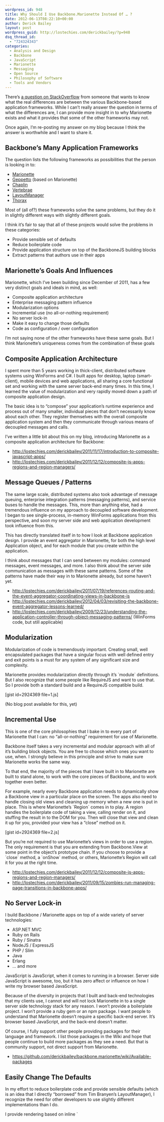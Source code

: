 ```yaml
---
wordpress_id: 948
title: Why Should I Use Backbone.Marionette Instead Of … ?
date: 2012-06-13T08:22:10+00:00
author: Derick Bailey
layout: post
wordpress_guid: http://lostechies.com/derickbailey/?p=948
dsq_thread_id:
  - "724324343"
categories:
  - Analysis and Design
  - Backbone
  - JavaScript
  - Marionette
  - Messaging
  - Open Source
  - Philosophy of Software
  - Tools and Vendors
---
```

There&#8217;s [a question on StackOverflow](http://stackoverflow.com/questions/10847852/what-are-the-real-world-strengths-and-weaknesses-of-the-many-frameworks-based-on) from someone that wants to know what the real differences are between the various Backbone-based application frameworks. While I can&#8217;t really answer the question in terms of what the differences are, I can provide more insight in to why Marionette exists and what it provides that some of the other frameworks may not.

Once again, I&#8217;m re-posting my answer on my blog because I think the answer is worthwhile and I want to share it. 

## Backbone&#8217;s Many Application Frameworks

The question lists the following frameworks as possibilities that the person is looking in to:

  * [Marionette](https://github.com/derickbailey/backbone.marionette)
  * [Geppetto](https://github.com/ModelN/backbone.geppetto) (based on Marionette)
  * [Chaplin](https://github.com/chaplinjs/chaplin)
  * [Vertebrae](https://github.com/hautelook/vertebrae)
  * [LayoutManager](https://github.com/tbranyen/backbone.layoutmanager)
  * [Thorax](https://github.com/walmartlabs/thorax)

Most of (all of?) these frameworks solve the same problems, but they do it in slightly different ways with slightly different goals.

I think it&#8217;s fair to say that all of these projects would solve the problems in these categories:

  * Provide sensible set of defaults
  * Reduce boilerplate code
  * Provide application structure on top of the BackboneJS building blocks
  * Extract patterns that authors use in their apps

## Marionette&#8217;s Goals And Influences

Marionette, which I&#8217;ve been building since December of 2011, has a few very distinct goals and ideals in mind, as well:

  * Composite application architecture
  * Enterprise messaging pattern influence
  * Modularization options
  * Incremental use (no all-or-nothing requirement)
  * No server lock-in
  * Make it easy to change those defaults
  * Code as configuration / over configuration

I&#8217;m not saying none of the other frameworks have these same goals. But I think Marionette&#8217;s uniqueness comes from the combination of these goals

## Composite Application Architecture

I spent more than 5 years working in thick-client, distributed software systems using WinForms and C#. I built apps for desktop, laptop (smart-client), mobile devices and web applications, all sharing a core functional set and working with the same server back-end many times. In this time, I learned the value of modularization and very rapidly moved down a path of composite application design.

The basic idea is to &#8220;compose&#8221; your application&#8217;s runtime experience and process out of many smaller, individual pieces that don&#8217;t necessarily know about each other. They register themselves with the overall composite application system and then they communicate through various means of decoupled messages and calls.

I&#8217;ve written a little bit about this on my blog, introducing Marionette as a composite application architecture for Backbone:

  * <http://lostechies.com/derickbailey/2011/11/17/introduction-to-composite-javascript-apps/>
  * <http://lostechies.com/derickbailey/2011/12/12/composite-js-apps-regions-and-region-managers/>

## Message Queues / Patterns

The same large scale, distributed systems also took advantage of message queuing, enterprise integration patterns (messaging patterns), and service buses to handle the messages. This, more than anything else, had a tremendous influence on my approach to decoupled software development. I began to see single-process, in-memory WinForms applications from this perspective, and soon my server side and web application development took influence from this.

This has directly translated itself in to how I look at Backbone application design. I provide an event aggregator in Marionette, for both the high level Application object, and for each module that you create within the application.

I think about messages that I can send between my modules: command messages, event messages, and more. I also think about the server side communication as messages with these same patterns. Some of the patterns have made their way in to Marionette already, but some haven&#8217;t yet.

  * <http://lostechies.com/derickbailey/2011/07/19/references-routing-and-the-event-aggregator-coordinating-views-in-backbone-js>
  * <http://lostechies.com/derickbailey/2012/04/03/revisiting-the-backbone-event-aggregator-lessons-learned/>
  * <http://lostechies.com/derickbailey/2009/12/23/understanding-the-application-controller-through-object-messaging-patterns/> (WinForms code, but still applicable)

## Modularization

Modularization of code is tremendously important. Creating small, well encapsulated packages that have a singular focus with well defined entry and exit points is a must for any system of any significant size and complexity.

Marionette provides modularization directly through it&#8217;s \`module\` definitions. But I also recognize that some people like RequireJS and want to use that. So I provide both a standard build and a RequireJS compatible build.

[gist id=2924369 file=1.js]

(No blog post available for this, yet)

## Incremental Use

This is one of the core philosophies that I bake in to every part of Marionette that I can: no &#8220;all-or-nothing&#8221; requirement for use of Marionette.

Backbone itself takes a very incremental and modular approach with all of it&#8217;s building block objects. You are free to choose which ones you want to use, when. I strongly believe in this principle and strive to make sure Marionette works the same way.

To that end, the majority of the pieces that I have built in to Marionette are built to stand alone, to work with the core pieces of Backbone, and to work together even better.

For example, nearly every Backbone application needs to dynamically show a Backbone view in a particular place on the screen. The apps also need to handle closing old views and cleaning up memory when a new one is put in place. This is where Marionette&#8217;s \`Region\` comes in to play. A region handles the boilerplate code of taking a view, calling render on it, and stuffing the result in to the DOM for you. Then will close that view and clean it up for you, provided your view has a &#8220;close&#8221; method on it.

[gist id=2924369 file=2.js]

But you&#8217;re not required to use Marionette&#8217;s views in order to use a region. The only requirement is that you are extending from Backbone.View at some point in the object&#8217;s prototype chain. If you choose to provide a \`close\` method, a \`onShow\` method, or others, Marionette&#8217;s Region will call it for you at the right time.

  * <http://lostechies.com/derickbailey/2011/12/12/composite-js-apps-regions-and-region-managers/>
  * <http://lostechies.com/derickbailey/2011/09/15/zombies-run-managing-page-transitions-in-backbone-apps/>

## No Server Lock-in

I build Backbone / Marionette apps on top of a wide variety of server technologies:

  * ASP.NET MVC
  * Ruby on Rails
  * Ruby / Sinatra
  * NodeJS / ExpressJS
  * PHP / Slim
  * Java
  * Erlang
  * &#8230; and more

JavaScript is JavaScript, when it comes to running in a browser. Server side JavaScript is awesome, too, but it has zero affect or influence on how I write my browser based JavaScript.

Because of the diversity in projects that I built and back-end technologies that my clients use, I cannot and will not lock Marionette in to a single server side technology stack for any reason. I won&#8217;t provide a boilerplate project. I won&#8217;t provide a ruby gem or an npm package. I want people to understand that Marionette doesn&#8217;t require a specific back-end server. It&#8217;s browser based JavaScript, and the back-end doesn&#8217;t matter.

Of course, I fully support other people providing packages for their language and framework. I list those packages in the Wiki and hope that people continue to build more packages as they see a need. But that is community support, not direct support from Marionette.

  * <https://github.com/derickbailey/backbone.marionette/wiki/Available-packages>

## Easily Change The Defaults

In my effort to reduce boilerplate code and provide sensible defaults (which is an idea that I directly &#8220;borrowed&#8221; from Tim Branyen&#8217;s LayoutManager), I recognize the need for other developers to use slightly different implementations than I do.

I provide rendering based on inline \`<script>\` tags for templates, using Underscore.js templating by default. But you can replace this by changing the \`Renderer\` and/or \`TempalteCache\` objects in Marionette. These two objects provide the core of the rendering capabilities, and there are wiki pages that show how to change this out for specific templating engines and different ways of loading templates.

With v0.9 of Marionette, it gets even easier. For example, if you want to replace the use of inline template script blocks with pre-compiled templates, you only have to replace one method on the Renderer:

[gist id=2924369 file=3.js]

and now the entire application will use pre-compiled templates that you attach to your view&#8217;s \`template\` attribute.

I even provide a Marionette.Async add-on with v0.9 that allows you to support asynchronously rendering views. I continuously strive to make it as easy as possible to replace the default behaviors in Marionette.

## Code As Configuration

I&#8217;m a fan of &#8220;convention over configuration&#8221; in certain contexts. It is a powerful way of getting things done, and Marionette provides a little bit of this &#8211; though not too much, honestly. Many other frameworks &#8211; especially LayoutManager &#8211; provide more convention over configuration than Marionette does.

The avoidance of &#8220;convention over configuration&#8221; is done with purpose and intent, in Marionette.

I&#8217;ve built enough JavaScript plugins, frameworks, add-ons and applications to know the pain of trying to get conventions to work in a meaningful and fast way. It can be done with speed, but usually at the cost of being able to change it. To that end, I take a &#8220;code as configuration&#8221; approach to Marionette. I don&#8217;t provide a lot of &#8220;configuration&#8221; APIs where you can provide an object literal with static values that change a swath of behaviors. Instead, I document the methods that each object has &#8211; both through annotated source code and through the actual API documentation &#8211; with the intent of telling you how to change Marionette to work the way you want.

By providing a clean and clear API for the Marionette objects, I create a situation where replacing the behavior of a specific object or Marionette as a whole is relatively simple and very flexible. I sacrifice the &#8220;simple&#8221; configuration API calls for the flexibility of providing your own code to make things work in the way that you want.

You won&#8217;t find a &#8220;configure&#8221; or &#8220;options&#8221; API in Marionette. But you will find a large number of methods that each serve a very specific purpose, with clean signatures, that make it easy to change how Marionette works.

## Which One Is Right For Me?

In truth, though, the answer to the question &#8220;why Marionette over …&#8221;, or &#8220;which one should I use?&#8221; or any other variation, is more about your own personal style and preferences. Each of these frameworks solves the same core set of problems but they all do it in slightly different ways with different goals. I would not encourage you to blindly pick one &#8211; not even Marionette. I encourage you to read the documentation, try to find and understand the philosophies and approaches of at least a few of these frameworks, and pick the one that you think is going to best suit your needs and your preferences.